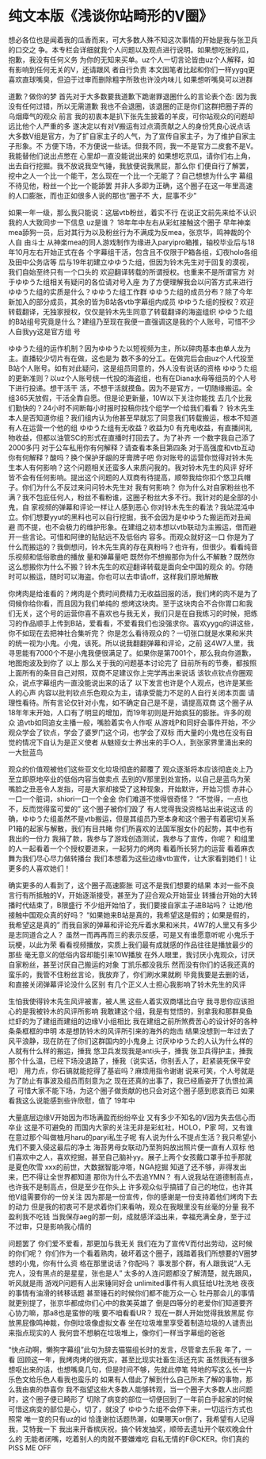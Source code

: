 # 纯文本版《浅谈你站畸形的V圈》

想必各位也是闻着我的瓜香而来，可大多数人殊不知这次事情的开始是我与张卫兵的口交之
争。本专栏会详细就我个人问题以及观点进行说明。如果想吃张的瓜，抱歉，我没有任何义务
为你的无知来买单。uz个人一切言论皆由uz个人解释，如有影响到任何无关的V，还请跟风
者自行负责
本文因笔者比起和你们一样yygq更喜欢直球嘴臭，但迫于过审而删除粗字所致也许没内味儿
如果想听嘴臭可以进群

道歉？做你的梦
首先对于大多数要我道歉下跪谢罪退圈什么的言论表个态:
因为我没有任何过错，所以无需道歉
我也不会退圈，该退圈的正是你们这群把圈子弄的乌烟瘴气的观众
前言
我的初衷本是扒下张先生披着的羊皮，可你站观众的问题却远比他个人严重的多
遂决定以有对V搬运有过点滴贡献之人的身份凭良心说点话
大多数V组是官方，为了扩自家主子的人气，为了宣传自家主子，为了维护自家主子形象。不
方便下场，不方便说一些话。但我不同，我一不是官方二皮套不是V。我能替他们说出点憋在
心里却一直没能说出来的
如果想吃京瓜，请你们右上角，出去自行挖掘。我不放说我空气锤，我放便说我黑屁，那么你
们便自行了解罢，挖中之人一个比一个能干，怎么现在一个比一个无能了？自己想想为什么字
幕组不待见他，粉丝一个比一个能舔罢
并非人多即为正确，这个圈子在这一年里高速的人口膨胀，而也正如很多人说的那也“圈子不
大，屁事不少”


如果一年一级，那么我只能说：这届vtb粉丝，着实不行
在说正文前先来给不认识我的人大致同步一下信息
uz是谁？
18年年中左右从彩虹接触这个圈子
早年神楽mea舔狗一员，后对其行为以及粉丝行为不满成为反mea，张京华，鸣神裁的个人自
由斗士
从神楽mea的同人游戏制作为缘进入paryipro箱推，轴校毕业后与18年10月左右开始正式在各
个字幕组干活，包含且不仅限于P箱各组，幻夜holo各组及田中公务店等
后与19年初建立ゆゆうた组，但因为铃木先生对于回复的漠视，我们自始至终只有一个口头的
欢迎翻译转载的所谓授权。也重来不是所谓官方
对于ゆゆうた组相关有疑问的各位请对号入座
为了方便理解我会以问答方式来进行
ゆゆうた组的实质是什么？ゆゆうた组工作群
ゆゆうた组的成员分布？除了今年新加入的部分成员，其余的皆为B站各vtb字幕组内成员
ゆゆうた组的授权？欢迎转载翻译，无独家授权，仅仅是铃木先生同意了转载翻译的海盗组织
ゆゆうた组的B站组号究竟是什么？建组乃至现在我便一直强调这是我的个人账号，可惜不少人自我yy这是官方组
号

ゆゆうた组的运作机制？因为ゆゆうた以短视频为主，所以碎肉基本由单人龙为主。直播较少切片有在做，这也是为
数不多的分工。在做完后会由uz个人代投至B站个人账号。如有对此疑问，这是组员同意的，外人没有说话的资格
ゆゆうた组的更新准则？以uz个人账号统一代投的海盗组，也有在Diana水母等组员的个人号下进行投递。想干活干
活，不想干活就摸鱼。因为不是官方，一切随缘搬运。全组365天放假，干活全靠自愿。但是论更新量，10W以下关注你能找
去几个比我们勤快的？24小时不间断每小时报时投稿你找个组学一个给我们看看？
铃木先生本人是否知道你组？我们组内认为他甚至早就忘了同意我们转载搬运，根本不知道有人在运营一个他的组
ゆゆうた组有无收益？收益为0 有充电收益，有直播间礼物收益，但都以油管SC的形式在直播时打回去了。为了补齐
一个数字我自己添了2000多円
对于公车私用你有何解释？请查看本条目第四条
对于高强度和vtb互动你有何解释？酸吗？换个保护牙龈的牙膏牌子吧
你对账号的运营你觉得对铃木先生本人有何影响？这个问题相关还蛮多人来质问我的。我对铃木先生的风评
好坏皆不会有任何影响。提出这个问题的人双商有待提高，顺带我给你扣个悠卫兵帽子。你们为什么不反过来问问铃木先生对
我有何影响？
你为什么对自家粉丝也不满？我不包庇任何人，粉丝不看粉谁，这圈子粉丝大多不行。我针对的是全部的小鬼，自
家视频的弹幕和评论一样让人感到恶心
你对铃木先生的看法？我站混沌中立。你们想要yyut的黑料也可以自行挖掘，我不会因为是ゆゆうた搬运而对丑闻避
而不提，也不会极力的维护形象。在建组之初本想以vtb联动为主搬运，借而避开一些言论。可惜和阿律的贴贴远不及低俗内
容多。而观众就好这一口
你是为了什么而搬运的？我倒想问，铃木先生真的存在真粉吗？也许有，但很少。看看纯音乐视频和低俗歌曲的播放
量和弹幕量吧
既然你不想搬那你为什么不解散？既然你这么想搬你为什么不搬？铃木先生的欢迎翻译转载是面向全中国的观众
的。你随时可以搬运，随时可以海盗。你也可以去申请off，这样我们原地解散

你烤肉是给谁看的？烤肉是个费时间费精力无收益回报的活，我们烤的肉不是为了伺候你给你看，而且因为我们单纯的
想烤这块肉。至于这块肉合不合你胃口和我们无关，这个号的运营你喜不喜欢也与我无关，我们只是在自我练习的时候，把练
习的作品顺手上传到B站，爱看看，不爱看我们也没强求你。喜欢yygq的讲这些，你不如现在去把神社合集听完？
你是怎么看待观众的？一切张口就是水果和米共的统一视为小鬼。小鬼，该死。所以说我翻翻弹幕和评论，之前
这4W7人里，我寻思能有7000个不是小鬼我便很满足了。如果你是第7001个，那么我向你道歉，地图炮波及到你了
以上
那么关于我的问题基本讨论完了
目前所有的节奏，都按照上面所有的条目自己对照，双商不足建议你上完学再出来说话
该钦点钦点你圈观众，说点字幕组内一直没能说出来的话了
以下发言也许是个人观点，也许是某些人的心声
内容以批判钦点乐色观众为主，请承受能力不足的人自行关闭本页面
请理性看待。所有言论仅针对小鬼，如不确定自己是不是，请提高双商
这个圈子从18年年末开始，人口有了明显的增加，而19年初则是开始疯狂的膨胀。许多的观众
追vtb如同追女主播一般，嘴脸着实令人作呕
从游戏P和同好会事件开始，不少观众学会了钦点，学会了婆罗门这个词，也学会了双标
而大量的小鬼也在没有自觉的情况下自认为是正义使者
从魅娅女士养出来的手○人，到张家界里涌出来的一大批蓝鸟

观众的价值观被他们这些亚文化垃圾彻底的颠覆了
观众逐渐将本应该彻底炎上乃至立即原地卒业的低俗内容当做卖点
去别的V那里到处宣扬，以自己是蓝鸟为荣
嘴脸之丑恶令人发指，可是大家却接受了这种现象，开始默许，开始习惯
赤井心一口一个脏词，shiori一口一个金金
你们难道不觉得很奇怪？
“不觉得，一点也不，反而觉得蛮可爱的”
这个圈子被你们毁了
有人觉得我没资格站出来说这话
的确，ゆゆうた组虽然不是vtb搬运，但是其组员乃至本身和这个圈子有着密切关系
P1箱的起家与解散，我们有目共睹
你们所喜欢的法国军服女仆的起势，其中也有我出的一份力
我捐了款，我参与了游戏创造测试，我参与了宣传，你呢？
和组里的人一起看着一个个授权要进来，一起努力的烤肉
看着所长努力的运营
看着麻衣舞为我们尽心尽力做转播台
我们本想着为这些边缘vtb宣传，让大家看到她们！让更多的人喜欢她们！

确实更多的人看到了，这个圈子高速膨胀
可这不是我们想要的结果
本对一些不良言行有所抵触的V，开始逐渐接受，甚至为了迎合观众开始营业
转播台开始的大转播时代结束了，B限盛行
不少组开始怕了，我们要接自家主子进B站吗？
让她/他接触中国观众真的好吗？
“如果她来B站是真的，我希望这是假的；如果是假的，我希望这是真的”
而我自家的弹幕和评论充斥着水果和米共，4W7的人里又有多少是志同道合之人？
虽然一而再再而三的表示反感，可是又有谁愿意听呢
小鬼乐于玩梗，以此为荣
看看视频播放，实质上我们最有成就感的作品往往是播放最少的那些
毫无意义的低俗内容却能引来10W播放
在外人眼里，我讨厌小鬼观众，讨厌自家粉丝，甚至讨厌自己搬运的对象
丁凯乐都没我乐
然而没有你们的话我还真的蛮乐的，我管不住粉丝言论，我放弃了，你们刷水果就刷
毕竟我要是去删的话，和直接关闭弹幕评论没什么区别
有几个正义人士担心我影响了铃木先生的风评

生怕我使得铃木先生风评被害，被人黑
这些人着实双商堪比白守
我寻思你应该担心的是我被铃木的风评所影响
我敢建这个组，我是有觉悟的，别拿我和那群臭鱼烂虾的为了建组而建组的边缘V小组相比
我在建组之前所煞费苦心的设计好的各种条条框框的申明
本是想防铃木的风评所引来的海外的炮击
结果没想到一年过去了风平浪静，现在防在了你们这群国内的小鬼身上
讨厌ゆゆうた的人认为什么样的人就有什么样的搬运，捶我
悠卫兵发现我是anti头子，捶我
张卫兵得护主，捶我
那个什么温，已经下场没退路了，捶我（说实话，你别丢人了，赶紧装死保平安吧）
用力点，你石镐就能挖得了基岩吗？麻烦用指令谢谢
说来可笑，个人号就是为了防止有事波及组员而刻意为之
现在还真的出事了，我已经盾姿开了仇恨拉满了
可惜大家不能下场，为这个圈子做贡献的也只会对这个圈子感到悲哀而已
如果看我这么说能感到些许欣慰，值了
19年中

大量底层边缘V开始因为市场满盈而纷纷卒业
又有多少不知名的V因为失去信心而卒业
这是不可避免的
而国内大家的关注无非是彩虹社，HOLO，P家
呵，又有谁在意过那个叫做柚月haru的paryi私生子呢
有人说为什么不提点生活？我只希望小鬼们不要入侵这最后的净土
海苔男母女联动乃至狗妈放出照片便一直有人双标
他们喜欢中之人，喜欢挖掘，甚至自己脑补yy。展子上两个女孩戴口罩手拉手那就是夏色吹雪
xxx的前世，大数据智能冲塔，NGA挖掘
知道了还不够，非得发出来，巴不得让全世界都知道
那你为什么不去追YMN？
有人说我站在道德制高点，也许我不是制高点，但是至少在你头上
许多观众似乎搞错了自己的地位，也许其他V组需要你的一份关注
因为那是一份宣传，你的感谢是一份支持着他们烤肉下去的动力
但是我的初衷可不是求着你们来看呐，观众在我眼里没有丝毫的分量
我不盈利我不吃钱
当我保存aeg的那一刻，成就感洋溢出来，幸福充满全身，至于过不过审，只是影响我心情的

问题罢了
你们爱不爱看，那更加与我无关
我们在为了宣传V而付出劳动，这时候的你们呢？
你们作为一个看着熟肉，破坏着这个圈子，践踏着我们所想要的V圈梦想的小鬼，你有什么资
格在那里说话？你配吗？
事发那个群，有人跟我说“人无完人，没有黑点的是星星，张也是人”
太多的人连问题都没了解清楚，就先跟风，听风就是雨
游戏P问题有人出来锤同好会
unlimited事件有人疯狂给U社洗地
夜夜的事情有油滑的转移话题
甚至锤石的时候你们都不能万众一心
牡丹那会儿的事情就更别提了，张京华都成你们心中的救美英雄了
倒是四等分的老爱你们知道要齐心协力嘛，那a8也是蛮惨的哦
要不咱看看UR？
现在一群人开始觉得我放黑屁
你放黑屁像鸣神裁，你倒垃圾像虚拟文春
坐在垃圾堆里享受着制造垃圾的人谴责出来指点现实的人
我何尝不想躺在垃圾堆上，像你们一样当字幕组的爸爸

“快点动啊，懒狗字幕组”此句为辞去猫猫组长时的发言，尽管拿去乐我
年了，一看
回顾这一年，我烤肉烤的很充实，甚至比现实社畜生活还充实
虽然我还有很多想呕出来的话，也想嘴臭几句，但是时间不够，先就此停笔
特地的写这么长一片乐色文给乐色人看我也蛮乐的
如果有人借此了解到什么自己所未了解的事物，那么我由衷的恭喜你
我不指望这些大多数人能够转观，当一个圈子大多数人出问题时，这个圈子便已畸形了
切除了病变的部位一切便回到了一年前白手起家的时候
可惜这病变的部位是心，切了，就没了
ゆゆうた组不会停下来，一切运行方式也照常
唯一变的只有uz的id
恰逢谢拉话题热潮，如果哪天or倒了，我希望有人记得我，艾特我一下
我出来开香槟庆祝，搞个转发抽奖，顺带去遗址开个联欢晚会什么的
无能者闭嘴，吃着别人的肉就不要嫌难吃
自私无情的F@CKER。你们真的PISS ME OFF
